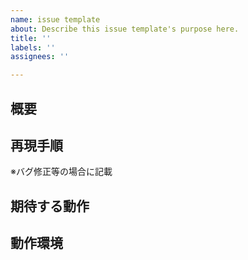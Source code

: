 ```yaml
---
name: issue template
about: Describe this issue template's purpose here.
title: ''
labels: ''
assignees: ''

---
```


## 概要

## 再現手順
※バグ修正等の場合に記載

## 期待する動作

## 動作環境
